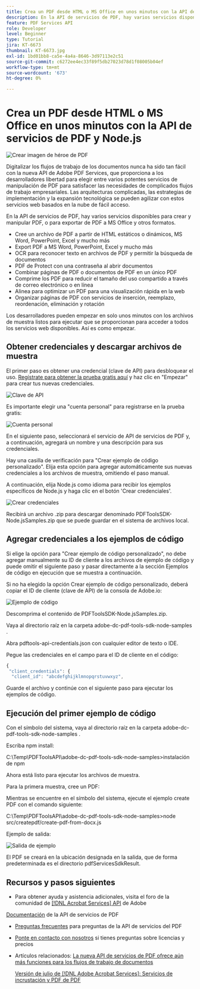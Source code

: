 ```yaml
---
title: Crea un PDF desde HTML o MS Office en unos minutos con la API de servicios de PDF y Node.js
description: En la API de servicios de PDF, hay varios servicios disponibles para crear y manipular PDF, o para exportar de PDF a MS Office y otros formatos
feature: PDF Services API
role: Developer
level: Beginner
type: Tutorial
jira: KT-6673
thumbnail: KT-6673.jpg
exl-id: 1bd01bb8-ca5e-4a4a-8646-3d97113e2c51
source-git-commit: c6272ee4ec33f89f5db27023d78d1f08005b04ef
workflow-type: tm+mt
source-wordcount: '673'
ht-degree: 0%

---
```


# Crea un PDF desde HTML o MS Office en unos minutos con la API de servicios de PDF y Node.js

![Crear imagen de héroe de PDF](assets/createpdffromhtml_hero.jpg)

Digitalizar los flujos de trabajo de los documentos nunca ha sido tan fácil con la nueva API de Adobe PDF Services, que proporciona a los desarrolladores libertad para elegir entre varios potentes servicios de manipulación de PDF para satisfacer las necesidades de complicados flujos de trabajo empresariales. Las arquitecturas complicadas, las estrategias de implementación y la expansión tecnológica se pueden agilizar con estos servicios web basados en la nube de fácil acceso.

En la API de servicios de PDF, hay varios servicios disponibles para crear y manipular PDF, o para exportar de PDF a MS Office y otros formatos.

* Cree un archivo de PDF a partir de HTML estáticos o dinámicos, MS Word, PowerPoint, Excel y mucho más
* Export PDF a MS Word, PowerPoint, Excel y mucho más
* OCR para reconocer texto en archivos de PDF y permitir la búsqueda de documentos
* PDF de Protect con una contraseña al abrir documentos
* Combinar páginas de PDF o documentos de PDF en un único PDF
* Comprime los PDF para reducir el tamaño del uso compartido a través de correo electrónico o en línea
* Alinea para optimizar un PDF para una visualización rápida en la web
* Organizar páginas de PDF con servicios de inserción, reemplazo, reordenación, eliminación y rotación

Los desarrolladores pueden empezar en solo unos minutos con los archivos de muestra listos para ejecutar que se proporcionan para acceder a todos los servicios web disponibles. Así es como empezar.

## Obtener credenciales y descargar archivos de muestra

El primer paso es obtener una credencial (clave de API) para desbloquear el uso. [Regístrate para obtener la prueba gratis aquí](https://www.adobe.com/go/dcsdks_credentials) y haz clic en &quot;Empezar&quot; para crear tus nuevas credenciales.

![Clave de API](assets/apikey.png)

Es importante elegir una &quot;cuenta personal&quot; para registrarse en la prueba gratis:

![Cuenta personal](assets/personalaccount.png)

En el siguiente paso, seleccionará el servicio de API de servicios de PDF y, a continuación, agregará un nombre y una descripción para sus credenciales.

Hay una casilla de verificación para &quot;Crear ejemplo de código personalizado&quot;. Elija esta opción para agregar automáticamente sus nuevas credenciales a los archivos de muestra, omitiendo el paso manual.

A continuación, elija Node.js como idioma para recibir los ejemplos específicos de Node.js y haga clic en el botón &#39;Crear credenciales&#39;.

![Crear credenciales](assets/createcredentials.png)

Recibirá un archivo .zip para descargar denominado PDFToolsSDK-Node.jsSamples.zip que se puede guardar en el sistema de archivos local.

## Agregar credenciales a los ejemplos de código

Si elige la opción para &quot;Crear ejemplo de código personalizado&quot;, no debe agregar manualmente su ID de cliente a los archivos de ejemplo de código y puede omitir el siguiente paso y pasar directamente a la sección Ejemplos de código en ejecución que se muestra a continuación.

Si no ha elegido la opción Crear ejemplo de código personalizado, deberá copiar el ID de cliente (clave de API) de la consola de Adobe.io:

![Ejemplo de código](assets/codesample.png)

Descomprima el contenido de PDFToolsSDK-Node.jsSamples.zip.

Vaya al directorio raíz en la carpeta adobe-dc-pdf-tools-sdk-node-samples .

Abra pdftools-api-credentials.json con cualquier editor de texto o IDE.

Pegue las credenciales en el campo para el ID de cliente en el código:

```javascript
{
 "client_credentials": {
  "client_id": "abcdefghijklmnopqrstuvwxyz",
```

Guarde el archivo y continúe con el siguiente paso para ejecutar los ejemplos de código.

## Ejecución del primer ejemplo de código

Con el símbolo del sistema, vaya al directorio raíz en la carpeta adobe-dc-pdf-tools-sdk-node-samples .

Escriba npm install:

C:\Temp\PDFToolsAPI\adobe-dc-pdf-tools-sdk-node-samples>instalación de npm

Ahora está listo para ejecutar los archivos de muestra.

Para la primera muestra, cree un PDF:

Mientras se encuentre en el símbolo del sistema, ejecute el ejemplo create PDF con el comando siguiente:

C:\Temp\PDFToolsAPI\adobe-dc-pdf-tools-sdk-node-samples>node src/createpdf/create-pdf-from-docx.js

Ejemplo de salida:

![Salida de ejemplo](assets/exampleoutput.png)

El PDF se creará en la ubicación designada en la salida, que de forma predeterminada es el directorio pdfServicesSdkResult.

## Recursos y pasos siguientes

* Para obtener ayuda y asistencia adicionales, visita el foro de la comunidad de [[!DNL Acrobat Services] API](https://community.adobe.com/t5/document-cloud-sdk/bd-p/Document-Cloud-SDK?page=1&amp;sort=latest_replies&amp;filter=all) de Adobe

[Documentación](https://www.adobe.com/go/pdftoolsapi_doc) de la API de servicios de PDF

* [Preguntas frecuentes](https://community.adobe.com/t5/contentarchivals/contentarchivedpage/message-uid/10726197) para preguntas de la API de servicios del PDF

* [Ponte en contacto con nosotros](https://www.adobe.com/go/pdftoolsapi_requestform) si tienes preguntas sobre licencias y precios

* Artículos relacionados:
  [La nueva API de servicios de PDF ofrece aún más funciones para los flujos de trabajo de documentos](https://community.adobe.com/t5/acrobat-services-api-discussions/new-pdf-tools-api-brings-more-capabilities-for-document-services/m-p/11294170)

  [Versión de julio de [!DNL Adobe Acrobat Services]: Servicios de incrustación y PDF de PDF](https://medium.com/adobetech/july-release-of-adobe-document-services-pdf-embed-and-pdf-tools-17211bf7776d)
